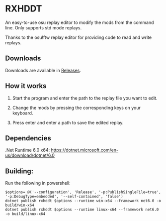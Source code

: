 # RXHDDT

An easy-to-use osu replay editor to modify the mods from the command line. Only supports std mode replays.

Thanks to the osu!ftw replay editor for providing code to read and write replays.

## Downloads

Downloads are available in [Releases](https://github.com/Kuuuube/rxhddt/releases).

## How it works

1. Start the program and enter the path to the replay file you want to edit.

2. Change the mods by pressing the corresponding keys on your keyboard.

3. Press enter and enter a path to save the edited replay.

## Dependencies

.Net Runtime 6.0 x64: https://dotnet.microsoft.com/en-us/download/dotnet/6.0

## Building:

Run the following in powershell:

```
$options= @('--configuration', 'Release', '-p:PublishSingleFile=true', '-p:DebugType=embedded', '--self-contained', 'false')
dotnet publish rxhddt $options --runtime win-x64 --framework net6.0 -o build/win-x64
dotnet publish rxhddt $options --runtime linux-x64 --framework net6.0 -o build/linux-x64
```